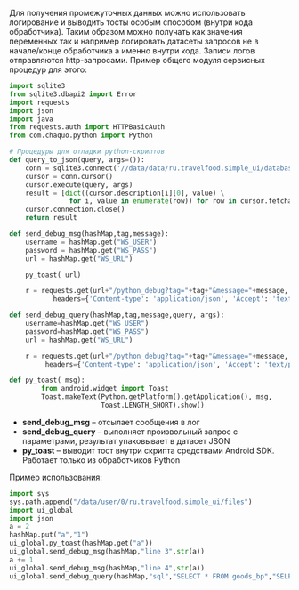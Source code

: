 Для получения промежуточных данных можно использовать логирование и выводить тосты особым способом (внутри кода обработчика). Таким образом можно получать как значения переменных так и например логировать датасеты запросов не в начале/конце обработчика а именно внутри кода. Записи логов отправляются http-запросами. Пример общего модуля сервисных процедур для этого:
```python
import sqlite3
from sqlite3.dbapi2 import Error
import requests
import json
import java
from requests.auth import HTTPBasicAuth
from com.chaquo.python import Python

# Процедуры для отладки python-скриптов
def query_to_json(query, args=()):
    conn = sqlite3.connect('//data/data/ru.travelfood.simple_ui/databases/SimpleWMS')
    cursor = conn.cursor()
    cursor.execute(query, args)
    result = [dict((cursor.description[i][0], value) \
               for i, value in enumerate(row)) for row in cursor.fetchall()]
    cursor.connection.close()
    return result

def send_debug_msg(hashMap,tag,message):
    username = hashMap.get("WS_USER")
    password = hashMap.get("WS_PASS")
    url = hashMap.get("WS_URL")

    py_toast( url)

    r = requests.get(url+"/python_debug?tag="+tag+"&message="+message, auth=HTTPBasicAuth(username, password),
           headers={'Content-type': 'application/json', 'Accept': 'text/plain'})

def send_debug_query(hashMap,tag,message,query, args):
    username=hashMap.get("WS_USER")
    password=hashMap.get("WS_PASS")
    url = hashMap.get("WS_URL")

    r = requests.get(url+"/python_debug?tag="+tag+"&message="+message, auth=HTTPBasicAuth(username, password),
         headers={'Content-type': 'application/json', 'Accept': 'text/plain'},data=json.dumps(query_to_json(query, args=())))

def py_toast( msg):
        from android.widget import Toast
        Toast.makeText(Python.getPlatform().getApplication(), msg,
                       Toast.LENGTH_SHORT).show()
```

- **send_debug_msg** – отсылает сообщения в лог
- **send_debug_query** – выполняет произвольный запрос с параметрами, результат упаковывает в датасет JSON
- **py_toast** – выводит тост внутри скрипта средствами Android SDK. Работает только из обработчиков Python

Пример использования:
```python
import sys
sys.path.append("/data/user/0/ru.travelfood.simple_ui/files")
import ui_global
import json
a = 2
hashMap.put("a","1")
ui_global.py_toast(hashMap.get("a"))
ui_global.send_debug_msg(hashMap,"line 3",str(a))
a += 1
ui_global.send_debug_msg(hashMap,"line 4",str(a))
ui_global.send_debug_query(hashMap,"sql","SELECT * FROM goods_bp","SELECT * FROM goods_bp",None)
```